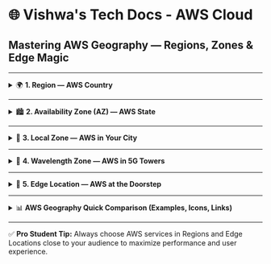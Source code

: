 # 🌐 Vishwa's Tech Docs - AWS Cloud

## Mastering AWS Geography — Regions, Zones & Edge Magic

---

<details>
<summary>🌍 <b>1. Region — AWS Country</b></summary>

**Definition:** A large geographic area that contains multiple isolated Availability Zones (AZs).  
**Purpose:** Choose a Region close to your users for low latency 🕒, data compliance ⚖️, and faster access ⚡.

**Examples with Codes:**
- [🇮🇳 Asia Pacific (Mumbai) — `ap-south-1`](https://aws.amazon.com/about-aws/global-infrastructure/regions_az/)
- [🇸🇬 Asia Pacific (Singapore) — `ap-southeast-1`](https://aws.amazon.com/about-aws/global-infrastructure/regions_az/)
- [🇺🇸 US East (N. Virginia) — `us-east-1`](https://aws.amazon.com/about-aws/global-infrastructure/regions_az/)
- [🇩🇪 Europe (Frankfurt) — `eu-central-1`](https://aws.amazon.com/about-aws/global-infrastructure/regions_az/)

💡 **Tip for Students:** Think of a Region as a country. Inside it, you’ll find multiple “states” (AZs).

</details>

---

<details>
<summary>🏙️ <b>2. Availability Zone (AZ) — AWS State</b></summary>

**Definition:** Physically separate data centers inside a Region, connected by private high-speed fiber.  
**Purpose:** Use multiple AZs so if one fails, others keep your app running (fault tolerance 🛡️).

**Examples with Codes:**
- [🇮🇳 Mumbai AZs — `ap-south-1a`, `ap-south-1b`, `ap-south-1c`](https://aws.amazon.com/about-aws/global-infrastructure/regions_az/)
- [🇺🇸 Virginia — `us-east-1a`, `us-east-1b`, `us-east-1c`](https://aws.amazon.com/about-aws/global-infrastructure/regions_az/)
- [🇸🇬 Singapore — `ap-southeast-1a`, `ap-southeast-1b`](https://aws.amazon.com/about-aws/global-infrastructure/regions_az/)

💡 **Tip for Students:** If one AZ is down (like a state power cut ⚡), the others are still online 🟢.

</details>

---

<details>
<summary>🏢 <b>3. Local Zone — AWS in Your City</b></summary>

**Definition:** AWS infrastructure inside a city for ultra-low latency 🕒 to nearby users.  
**Purpose:** Run workloads like gaming 🎮, video rendering 🎬, and live streaming 📺 that need fast response.

**Examples with Codes:**
- [🇮🇳 Mumbai Local Zone — `ap-south-1-mum-1a`](https://aws.amazon.com/about-aws/global-infrastructure/local/)
- [🇺🇸 Los Angeles Local Zone — `us-west-2-lax-1a`](https://aws.amazon.com/about-aws/global-infrastructure/local/)
- [🇮🇳 Kolkata Local Zone — `ap-south-1-ccu-1a`](https://aws.amazon.com/about-aws/global-infrastructure/local/) *(India rollout)*

💡 **Tip for Students:** If Region = country, AZ = state → Local Zone = city branch 🏙️.

</details>

---

<details>
<summary>📡 <b>4. Wavelength Zone — AWS in 5G Towers</b></summary>

**Definition:** AWS infrastructure embedded inside telecom 5G networks 📶 for single-digit millisecond latency 🕒.  
**Purpose:** Run mobile gaming 🎮, IoT devices 📡, and AR/VR apps 🕶️ directly inside a 5G network.

**Examples with Codes:**
- [🇮🇳 Delhi Wavelength Zone — `ap-south-1-wl1-del-wlz-1`](https://aws.amazon.com/about-aws/global-infrastructure/wavelength/)
- [🇯🇵 Tokyo Wavelength Zone — `ap-northeast-1-wl1-tok-wlz-1`](https://aws.amazon.com/about-aws/global-infrastructure/wavelength/)
- [🇺🇸 New York Wavelength Zone — `us-east-1-wl1-nyc-wlz-1`](https://aws.amazon.com/about-aws/global-infrastructure/wavelength/)

💡 **Tip for Students:** Think of Wavelength as AWS “living” inside a mobile tower 🏢📡.

</details>

---

<details>
<summary>🚚 <b>5. Edge Location — AWS at the Doorstep</b></summary>

**Definition:** Small AWS sites used by Amazon CloudFront to cache content near users 📨.  
**Purpose:** Reduce latency ⚡, speed up content delivery 📦, and take pressure off main servers 🖥️.

**Examples with Codes:**
- India: [🇮🇳 Hyderabad (`HYD`)](https://aws.amazon.com/cloudfront/features/#Global_Network), [🇮🇳 Chennai (`MAA`)](https://aws.amazon.com/cloudfront/features/#Global_Network), [🇮🇳 Bangalore (`BLR`)](https://aws.amazon.com/cloudfront/features/#Global_Network)
- Global: [🇬🇧 London (`LHR`)](https://aws.amazon.com/cloudfront/features/#Global_Network), [🇦🇺 Sydney (`SYD`)](https://aws.amazon.com/cloudfront/features/#Global_Network)

💡 **Tip for Students:** Edge Locations are like mini courier hubs delivering data parcels super fast 🚚.

---

### 📦 **CloudFront CDN & Why Edge Locations Matter**
When you enable **Amazon CloudFront CDN**, your content (HTML, images, videos, scripts) is cached in **Edge Locations**.  
This means:
- ⚡ Faster loading for users (content served from nearest Edge)
- 💸 Lower bandwidth costs for your origin server
- 🛡️ Better fault tolerance if main server is overloaded

</details>

---

<details>
<summary>📊 <b>AWS Geography Quick Comparison (Examples, Icons, Links)</b></summary>

<table>
  <thead>
    <tr>
      <th>AWS Component</th>
      <th>What It Represents</th>
      <th>Example Codes</th>
      <th>Purpose</th>
      <th>Analogy</th>
      <th>Total Count (2025)</th>
    </tr>
  </thead>
  <tbody>
    <tr style="background-color:#FFEDD5;">
      <td>🌍 Region</td>
      <td>Large geographic area containing multiple AZs</td>
      <td>[🇮🇳 `ap-south-1`](https://aws.amazon.com/about-aws/global-infrastructure/regions_az/), [🇺🇸 `us-east-1`](https://aws.amazon.com/about-aws/global-infrastructure/regions_az/), [🇩🇪 `eu-central-1`](https://aws.amazon.com/about-aws/global-infrastructure/regions_az/)</td>
      <td>Low latency 🕒 & compliance ⚖️</td>
      <td>Country</td>
      <td>🌎 33 Regions</td>
    </tr>
    <tr style="background-color:#E0F2FE;">
      <td>🏙️ AZ</td>
      <td>Separate data centers inside a Region</td>
      <td>[🇮🇳 `ap-south-1a`](https://aws.amazon.com/about-aws/global-infrastructure/regions_az/), [🇺🇸 `us-east-1b`](https://aws.amazon.com/about-aws/global-infrastructure/regions_az/), [🇸🇬 `ap-southeast-1a`](https://aws.amazon.com/about-aws/global-infrastructure/regions_az/)</td>
      <td>Fault tolerance 🛡️ & high availability</td>
      <td>State</td>
      <td>🏢 103+ AZs</td>
    </tr>
    <tr style="background-color:#DCFCE7;">
      <td>🏢 Local Zone</td>
      <td>AWS infra inside a city</td>
      <td>[🇮🇳 `ap-south-1-mum-1a`](https://aws.amazon.com/about-aws/global-infrastructure/local/), [🇺🇸 `us-west-2-lax-1a`](https://aws.amazon.com/about-aws/global-infrastructure/local/), [🇮🇳 `ap-south-1-ccu-1a`](https://aws.amazon.com/about-aws/global-infrastructure/local/)</td>
      <td>Ultra-low latency 🕒 for gaming 🎮 & streaming 📺</td>
      <td>City</td>
      <td>🏙️ 35+ Local Zones</td>
    </tr>
    <tr style="background-color:#FFF7CD;">
      <td>📡 Wavelength Zone</td>
      <td>AWS infra inside 5G networks 📶</td>
      <td>[🇮🇳 `ap-south-1-wl1-del-wlz-1`](https://aws.amazon.com/about-aws/global-infrastructure/wavelength/), [🇯🇵 `ap-northeast-1-wl1-tok-wlz-1`](https://aws.amazon.com/about-aws/global-infrastructure/wavelength/), [🇺🇸 `us-east-1-wl1-nyc-wlz-1`](https://aws.amazon.com/about-aws/global-infrastructure/wavelength/)</td>
      <td>Mobile gaming 🎮, IoT 📡, AR/VR 🕶️</td>
      <td>Mobile tower</td>
      <td>📶 15+ Wavelength Zones</td>
    </tr>
    <tr style="background-color:#FCE7F3;">
      <td>🚚 Edge Location</td>
      <td>Small AWS site near users 📨</td>
      <td>[🇮🇳 Hyderabad (`HYD`)](https://aws.amazon.com/cloudfront/features/#Global_Network), [🇦🇺 Sydney (`SYD`)](https://aws.amazon.com/cloudfront/features/#Global_Network), [🇬🇧 London (`LHR`)](https://aws.amazon.com/cloudfront/features/#Global_Network)</td>
      <td>Cache content via CloudFront CDN 📦</td>
      <td>Courier hub</td>
      <td>🚚 450+ Edge Locations</td>
    </tr>
  </tbody>
</table>

*⚠️ **Note:** AWS is constantly expanding. Counts for Regions, AZs, Local Zones, Wavelength Zones, and Edge Locations may increase over time. Always refer to the [official AWS global infrastructure page](https://aws.amazon.com/about-aws/global-infrastructure/) for the latest numbers.*

</details>

---

✅ **Pro Student Tip:** Always choose AWS services in Regions and Edge Locations close to your audience to maximize performance and user experience.

